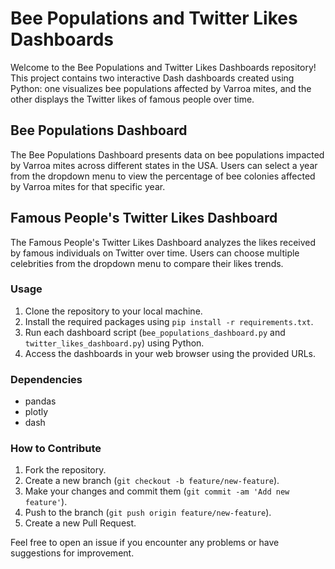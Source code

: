 # Bee Populations and Twitter Likes Dashboards

Welcome to the Bee Populations and Twitter Likes Dashboards repository! This project contains two interactive Dash dashboards created using Python: one visualizes bee populations affected by Varroa mites, and the other displays the Twitter likes of famous people over time.

## Bee Populations Dashboard

The Bee Populations Dashboard presents data on bee populations impacted by Varroa mites across different states in the USA. Users can select a year from the dropdown menu to view the percentage of bee colonies affected by Varroa mites for that specific year.

## Famous People's Twitter Likes Dashboard

The Famous People's Twitter Likes Dashboard analyzes the likes received by famous individuals on Twitter over time. Users can choose multiple celebrities from the dropdown menu to compare their likes trends.

### Usage

1. Clone the repository to your local machine.
2. Install the required packages using `pip install -r requirements.txt`.
3. Run each dashboard script (`bee_populations_dashboard.py` and `twitter_likes_dashboard.py`) using Python.
4. Access the dashboards in your web browser using the provided URLs.

### Dependencies

- pandas
- plotly
- dash

### How to Contribute

1. Fork the repository.
2. Create a new branch (`git checkout -b feature/new-feature`).
3. Make your changes and commit them (`git commit -am 'Add new feature'`).
4. Push to the branch (`git push origin feature/new-feature`).
5. Create a new Pull Request.

Feel free to open an issue if you encounter any problems or have suggestions for improvement.

